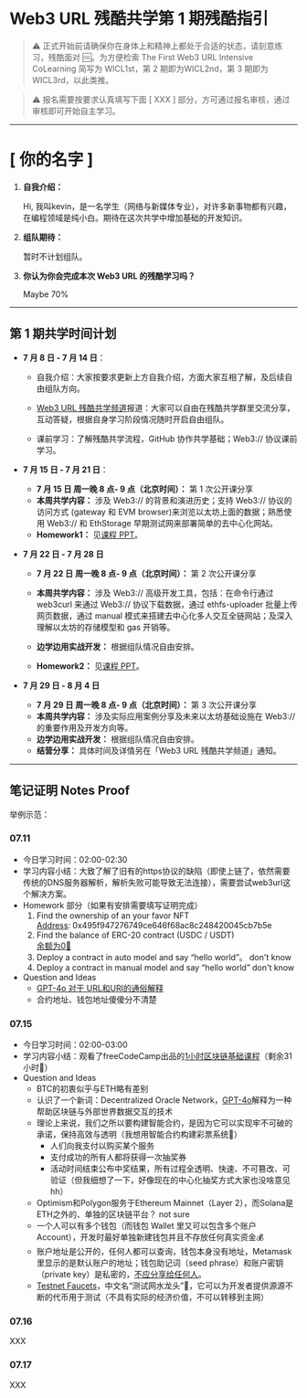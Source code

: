 # Web3 URL 残酷共学第 1 期残酷指引

> ⚠️ 正式开始前请确保你在身体上和精神上都处于合适的状态，请刻意练习，残酷面对 🆒。为方便检索 The First Web3 URL Intensive CoLearning 简写为 WICL1st，第 2 期即为WICL2nd，第 3 期即为 WICL3rd，以此类推。

> ⚠️ 报名需要按要求认真填写下面 [ XXX ] 部分，方可通过报名审核，通过审核即可开始自主学习。

---

# [ 你的名字 ]

1. **自我介绍：**

   Hi, 我叫kevin，是一名学生（网络与新媒体专业），对许多新事物都有兴趣，在编程领域是纯小白。期待在这次共学中增加基础的开发知识。 

2. **组队期待：**

   暂时不计划组队。 

3. **你认为你会完成本次 Web3 URL 的残酷学习吗？**

   Maybe 70% 

---

## 第 1 期共学时间计划

- **7 月 8 日 - 7 月 14 日**：

  - 自我介绍：大家按要求更新上方自我介绍，方面大家互相了解，及后续自由组队方向。

  -  [Web3 URL 残酷共学频道](https://t.me/LXDAO/8748)报道：大家可以自由在残酷共学群里交流分享，互动答疑，根据自身学习阶段情况随时开启自由组队。

  - 课前学习：了解残酷共学流程，GitHub 协作共学基础；Web3:// 协议课前学习。

- **7 月 15 日 - 7 月 21 日**：

  - **7 月 15 日 周一晚 8 点- 9 点（北京时间）：** 第 1 次公开课分享
  - **本周共学内容：** 涉及 Web3://  的背景和演进历史；支持 Web3://  协议的访问方式 (gateway 和 EVM browser)来浏览以太坊上面的数据；熟悉使用 Web3://  和 EthStorage 早期测试网来部署简单的去中心化网站。
  - **Homework1：** 见[课程 PPT](https://docs.google.com/presentation/d/1egJUKJrjC9wjkmOF9sLBkTSwHpd6hl8FXkWehPW7kFk/edit#slide=id.g1754f50a55c_0_11)。

- **7 月 22 日 - 7 月 28 日**
  - **7 月 22 日 周一晚 8 点- 9 点（北京时间）：** 第 2 次公开课分享

  - **本周共学内容：** 涉及 Web3://  高级开发工具，包括：在命令行通过 web3curl 来通过 Web3://  协议下载数据，通过 ethfs-uploader 批量上传网页数据，通过 manual 模式来搭建去中心化多人交互全链网站；及深入理解以太坊的存储模型和 gas 开销等。
  - **边学边用实战开发：** 根据组队情况自由安排。
  - **Homework2：** 见[课程 PPT](https://docs.google.com/presentation/d/1egJUKJrjC9wjkmOF9sLBkTSwHpd6hl8FXkWehPW7kFk/edit#slide=id.g1754f50a55c_0_11)。

- **7 月 29 日 - 8 月 4 日**
  - **7 月 29 日 周一晚 8 点- 9 点（北京时间）：** 第 3 次公开课分享
  - **本周共学内容：** 涉及实际应用案例分享及未来以太坊基础设施在 Web3://  的重要作用及开发方向等。
  - **边学边用实战开发：** 根据组队情况自由安排。
  - **结营分享：** 具体时间及详情另在「Web3 URL 残酷共学频道」通知。

---

## 笔记证明 Notes Proof
<!-- Content_START --> 


举例示范：
### 07.11
- 今日学习时间：02:00-02:30
- 学习内容小结：大致了解了旧有的https协议的缺陷（即使上链了，依然需要传统的DNS服务器解析，解析失败可能导致无法连接），需要尝试web3url这个解决方案。
- Homework 部分（如果有安排需要填写证明完成）
  1. Find the ownership of an your favor NFT  
     [Address](https://www.okx.com/zh-hans/web3/marketplace/nft/asset/eth/0x495f947276749ce646f68ac8c248420045cb7b5e/66715350905427708617977118345690940547009007228083230062133529391249007575050): 0x495f947276749ce646f68ac8c248420045cb7b5e
  3. Find the balance of ERC-20 contract (USDC / USDT)  
     [余额为0🤣](https://etherscan.io/address/0x0d96bda6c20fc9b29f3e9289f09a58465ec52946)
  5. Deploy a contract in auto model and say “hello world”。
     don't know
  7. Deploy a contract in manual model and say “hello world”
     don't know
- Question and Ideas
   - [GPT-4o 对于 URL和URI的通俗解释](https://chatgpt.com/share/57a16d97-3ac3-4798-a10d-cc58eebb12d2)
   - 合约地址、钱包地址傻傻分不清楚

### 07.15
- 今日学习时间：02:00-03:00
- 学习内容小结：观看了freeCodeCamp出品的[1小时区块链基础课程](https://www.youtube.com/watch?v=gyMwXuJrbJQ)（剩余31小时🫡）
- Question and Ideas
   - BTC的初衷似乎与ETH略有差别
   - 认识了一个新词：Decentralized Oracle Network，[GPT-4o](https://chatgpt.com/share/cc16bea3-04a3-4fec-a86d-2ac9f12c6f16)解释为一种帮助区块链与外部世界数据交互的技术
   - 理论上来说，我们之所以要构建智能合约，是因为它可以实现牢不可破的承诺，保持高效与透明（我想用智能合约构建彩票系统🤣）
      - 人们向我支付以购买某个服务
      - 支付成功的所有人都将获得一次抽奖券
      - 活动时间结束公布中奖结果，所有过程全透明、快速、不可篡改、可验证（但我细想了一下，好像现在的中心化抽奖方式大家也没啥意见hh）
   - Optimism和Polygon服务于Ethereum Mainnet（Layer 2），而Solana是ETH之外的、单独的区块链平台？ not sure
   - 一个人可以有多个钱包（而钱包 Wallet 里又可以包含多个账户 Account），开发时最好单独新建钱包并且不存放任何真实资金💰
   - 账户地址是公开的，任何人都可以查询，钱包本身没有地址，Metamask里显示的是默认账户的地址；钱包助记词（seed phrase）和账户密钥（private key）是私密的，[不应分享给任何人](https://support.metamask.io/zh-cn/getting-started/user-guide-secret-recovery-phrase-password-and-private-keys/)。
   - [Testnet Faucets](https://faucets.chain.link)，中文名“测试网水龙头”🚰，它可以为开发者提供源源不断的代币用于测试（不具有实际的经济价值，不可以转移到主网）

### 07.16

XXX

### 07.17

XXX
<!-- Content_END -->
